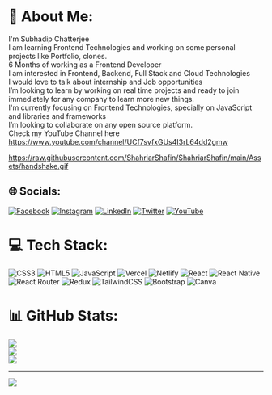 # 💫 About Me:
I'm Subhadip Chatterjee<br>I am learning Frontend Technologies and working on some personal projects like Portfolio, clones.<br>6 Months of working as a Frontend Developer<br>I am interested in Frontend, Backend, Full Stack and Cloud Technologies<br>I would love to talk about internship and Job opportunities<br>I’m looking to learn by working on real time projects and ready to join immediately for any company to learn more new things.<br>I'm currently focusing on Frontend Technologies, specially on JavaScript and libraries and frameworks<br>I’m looking to collaborate on any open source platform.<br>Check my YouTube Channel here https://www.youtube.com/channel/UCf7svfxGUs4I3rL64dd2gmw<br>

https://raw.githubusercontent.com/ShahriarShafin/ShahriarShafin/main/Assets/handshake.gif


## 🌐 Socials:
[![Facebook](https://img.shields.io/badge/Facebook-%231877F2.svg?logo=Facebook&logoColor=white)](https://facebook.com/subhadip.chatterjee.9) [![Instagram](https://img.shields.io/badge/Instagram-%23E4405F.svg?logo=Instagram&logoColor=white)](https://instagram.com/subhadip_chatterjee_1990) [![LinkedIn](https://img.shields.io/badge/LinkedIn-%230077B5.svg?logo=linkedin&logoColor=white)](https://linkedin.com/in/subhadip-chatterjee) [![Twitter](https://img.shields.io/badge/Twitter-%231DA1F2.svg?logo=Twitter&logoColor=white)](https://twitter.com/subhaspecial) [![YouTube](https://img.shields.io/badge/YouTube-%23FF0000.svg?logo=YouTube&logoColor=white)](https://youtube.com/@UCf7svfxGUs4I3rL64dd2gmw) 

# 💻 Tech Stack:
![CSS3](https://img.shields.io/badge/css3-%231572B6.svg?style=flat&logo=css3&logoColor=white) ![HTML5](https://img.shields.io/badge/html5-%23E34F26.svg?style=flat&logo=html5&logoColor=white) ![JavaScript](https://img.shields.io/badge/javascript-%23323330.svg?style=flat&logo=javascript&logoColor=%23F7DF1E) ![Vercel](https://img.shields.io/badge/vercel-%23000000.svg?style=flat&logo=vercel&logoColor=white) ![Netlify](https://img.shields.io/badge/netlify-%23000000.svg?style=flat&logo=netlify&logoColor=#00C7B7) ![React](https://img.shields.io/badge/react-%2320232a.svg?style=flat&logo=react&logoColor=%2361DAFB) ![React Native](https://img.shields.io/badge/react_native-%2320232a.svg?style=flat&logo=react&logoColor=%2361DAFB) ![React Router](https://img.shields.io/badge/React_Router-CA4245?style=flat&logo=react-router&logoColor=white) ![Redux](https://img.shields.io/badge/redux-%23593d88.svg?style=flat&logo=redux&logoColor=white) ![TailwindCSS](https://img.shields.io/badge/tailwindcss-%2338B2AC.svg?style=flat&logo=tailwind-css&logoColor=white) ![Bootstrap](https://img.shields.io/badge/bootstrap-%23563D7C.svg?style=flat&logo=bootstrap&logoColor=white) ![Canva](https://img.shields.io/badge/Canva-%2300C4CC.svg?style=flat&logo=Canva&logoColor=white)
# 📊 GitHub Stats:
![](https://github-readme-stats.vercel.app/api?username=Subhadip90&theme=dark&hide_border=false&include_all_commits=false&count_private=false)<br/>
![](https://github-readme-streak-stats.herokuapp.com/?user=Subhadip90&theme=dark&hide_border=false)<br/>
![](https://github-readme-stats.vercel.app/api/top-langs/?username=Subhadip90&theme=dark&hide_border=false&include_all_commits=false&count_private=false&layout=compact)

---
[![](https://visitcount.itsvg.in/api?id=Subhadip90&icon=0&color=0)](https://visitcount.itsvg.in)

<!-- Proudly created with GPRM ( https://gprm.itsvg.in ) -->
